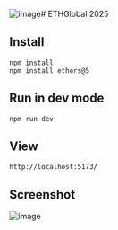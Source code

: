 ![image](https://github.com/user-attachments/assets/faf8f352-f818-4396-9aa4-797042b242e1)# ETHGlobal 2025

## Install 

```
npm install
npm install ethers@5
```

## Run in dev mode

```
npm run dev
```

## View
`http://localhost:5173/`

## Screenshot

![image](https://github.com/user-attachments/assets/91dfa2d7-87b7-4d0f-9f06-244ab3c1c519)
